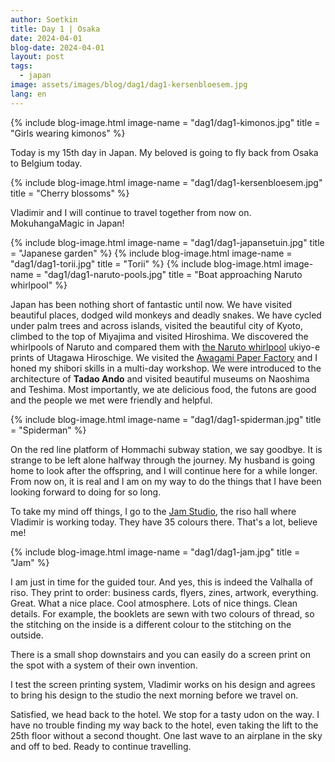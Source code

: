 ```yaml
---
author: Soetkin
title: Day 1 | Osaka 
date: 2024-04-01
blog-date: 2024-04-01
layout: post
tags:
  - japan
image: assets/images/blog/dag1/dag1-kersenbloesem.jpg
lang: en
---
```

{% include blog-image.html image-name = "dag1/dag1-kimonos.jpg"  title = "Girls wearing kimonos" %}

Today is my 15th day in Japan. My beloved is going to fly back from Osaka to Belgium today.

{% include blog-image.html image-name = "dag1/dag1-kersenbloesem.jpg"  title = "Cherry blossoms" %}


Vladimir and I will continue to travel together from now on. 
MokuhangaMagic in Japan!

{% include blog-image.html image-name = "dag1/dag1-japansetuin.jpg"  title = "Japanese garden" %}
{% include blog-image.html image-name = "dag1/dag1-torii.jpg"  title = "Torii" %}
{% include blog-image.html image-name = "dag1/dag1-naruto-pools.jpg"  title = "Boat approaching Naruto whirlpool" %}


Japan has been nothing short of fantastic until now. We have visited beautiful places, dodged wild monkeys and deadly snakes. We have cycled under palm trees and across islands, visited the beautiful city of Kyoto, climbed to the top of Miyajima and visited Hiroshima. We discovered the whirlpools of Naruto and compared them with [the Naruto whirlpool](https://www.metmuseum.org/art/collection/search/53783) ukiyo-e prints of Utagawa Hiroschige. We visited the [Awagami Paper Factory](https://awagami.com) and I honed my shibori skills in a multi-day workshop.  We were introduced to the architecture of **Tadao Ando** and visited beautiful museums on Naoshima and Teshima. Most importantly, we ate delicious food, the futons are good and the people we met were friendly and helpful.

{% include blog-image.html image-name = "dag1/dag1-spiderman.jpg"  title = "Spiderman" %}

On the red line platform of Hommachi subway station, we say goodbye. It is strange to be left alone halfway through the journey. My husband is going home to look after the offspring, and I will continue here for a while longer. From now on, it is real and I am on my way to do the things that I have been looking forward to doing for so long.


To take my mind off things, I go to the [Jam Studio](https://jam-p.com/blog/hello-we-are-jam), the riso hall where Vladimir is working today. They have 35 colours there. That's a lot, believe me!

{% include blog-image.html image-name = "dag1/dag1-jam.jpg"  title = "Jam" %}

I am just in time for the guided tour. And yes, this is indeed the Valhalla of riso. They print to order: business cards, flyers, zines, artwork, everything. Great. What a nice place. Cool atmosphere. Lots of nice things. Clean details. For example, the booklets are sewn with two colours of thread, so the stitching on the inside is a different colour to the stitching on the outside.


There is a small shop downstairs and you can easily do a screen print on the spot with a system of their own invention. 


I test the screen printing system, Vladimir works on his design and agrees to bring his design to the studio the next morning before we travel on.


Satisfied, we head back to the hotel. We stop for a tasty udon on the way. I have no trouble finding my way back to the hotel, even taking the lift to the 25th floor without a second thought. One last wave to an airplane in the sky and off to bed. 
Ready to continue travelling.